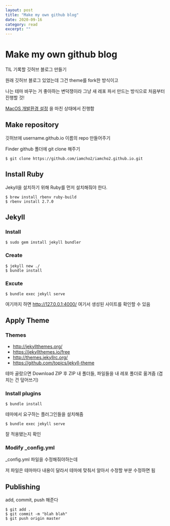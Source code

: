 ```yaml
---
layout: post
title: "Make my own github blog" 
date: 2020-09-16 
category: read 
excerpt: ""
---
```




# Make my own github blog

TIL 기록할 깃허브 블로그 만들기

원래 깃허브 블로그 있었는데 그건 theme를 fork한 방식이고

나는 테마 바꾸는 거 좋아하는 변덕쟁이라 그냥 새 레포 파서 만드는 방식으로 처음부터 진행할 것!

[MacOS 개발환경 설정]() 을 마친 상태에서 진행함



## Make repository

깃허브에 username.github.io 이름의 repo 만들어주기

Finder github 폴더에 git clone 해주기

```
$ git clone https://github.com/iamcho2/iamcho2.github.io.git
```





## Install Ruby

Jekyll을 설치하기 위해 Ruby를 먼저 설치해줘야 한다.

```
$ brew install rbenv ruby-build
$ rbenv install 2.7.0
```



## Jekyll

### Install

```
$ sudo gem install jekyll bundler
```

### Create 

```
$ jekyll new ./
$ bundle install
```

### Excute 

```
$ bundle exec jekyll serve
```

여기까지 하면 http://127.0.0.1:4000/ 여기서 생성된 사이트를 확인할 수 있음



## Apply Theme

### Themes

- http://jekyllthemes.org/
- https://jekyllthemes.io/free
- http://themes.jekyllrc.org/
- https://github.com/topics/jekyll-theme

테마 골랐으면 Download ZIP 후 ZIP 내 폴더들, 파일들을 내 레포 폴더로 옮겨줌 (겹치는 건 덮어쓰기)



### Install plugins

```
$ bundle install
```

테마에서 요구하는 플러그인들을 설치해줌

```$
$ bundle exec jekyll serve
```

잘 적용됐는지 확인



### Modify _config.yml

_config.yml 파일을 수정해줘야하는데

저 파일은 테마마다 내용이 달라서 테마에 맞춰서 알아서 수정할 부분 수정하면 됨



## Publishing

add, commit, push 해준다

```
$ git add .
$ git commit -m "blah blah"
$ git push origin master
```




